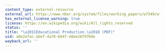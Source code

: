 ```yaml
---
content_type: external-resource
external_url: https://www.nber.org/system/files/working_papers/w7349/w7349.pdf
has_external_license_warning: true
license: https://en.wikipedia.org/wiki/All_rights_reserved
status: ''
title: "\u201CEducational Production.\u201D (PDF)"
uid: a0e2efac-abef-4a76-b647-e8ee26f9769e
wayback_url: ''
---
```

